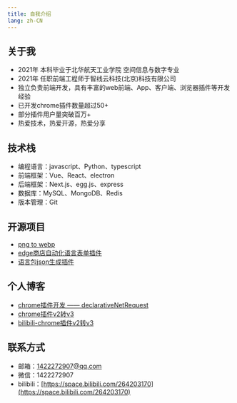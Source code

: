 ```yaml
---
title: 自我介绍
lang: zh-CN
---
```


## 关于我

- 2021年 本科毕业于北华航天工业学院 空间信息与数字专业
- 2021年 任职前端工程师于智线云科技(北京)科技有限公司
- 独立负责前端开发，具有丰富的web前端、App、客户端、浏览器插件等开发经验
- 已开发chrome插件数量超过50+
- 部分插件用户量突破百万+
- 热爱技术，热爱开源，热爱分享


## 技术栈

- 编程语言：javascript、Python、typescript
- 前端框架：Vue、React、electron
- 后端框架：Next.js、egg.js、express
- 数据库：MySQL、MongoDB、Redis
- 版本管理：Git

## 开源项目

- [png to webp](https://github.com/chen99-long/node_png_to_webp)
- [edge商店自动化语言表单插件](https://github.com/chen99-long/edge_extension_listing_edit)
- [语言包json生成插件](https://github.com/chen99-long/lan_json_ext)

## 个人博客

- [chrome插件开发 —— declarativeNetRequest](https://juejin.cn/post/7131360582325780510)
- [chrome插件v2转v3](https://juejin.cn/spost/7121345638318637093)
- [bilibili-chrome插件v2转v3](https://www.bilibili.com/video/BV1VS4y1t71c)

## 联系方式

- 邮箱：<a href="mailto:1422272907@qq.com">1422272907@qq.com</a>
- 微信：<span>1422272907</span>
- bilibili：[https://space.bilibili.com/264203170](https://space.bilibili.com/264203170)

